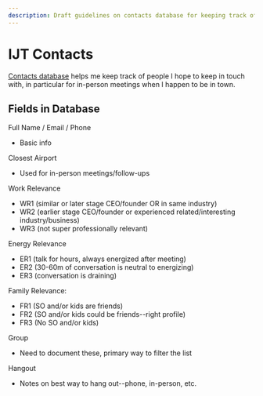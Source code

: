 ```yaml
---
description: Draft guidelines on contacts database for keeping track of key contacts
---
```


# IJT Contacts

[Contacts database](https://airtable.com/tbldcpptvGf0k7IFX/viw04NBDfthRtiRGr?blocks=hide) helps me keep track of people I hope to keep in touch with, in particular for in-person meetings when I happen to be in town. 

## Fields in Database

Full Name / Email / Phone

* Basic info

Closest Airport

* Used for in-person meetings/follow-ups 

Work Relevance 

* WR1 \(similar or later stage CEO/founder OR in same industry\) 
* WR2 \(earlier stage CEO/founder or experienced related/interesting industry/business\) 
* WR3 \(not super professionally relevant\) 

Energy Relevance 

* ER1 \(talk for hours, always energized after meeting\) 
* ER2 \(30-60m of conversation is neutral to energizing\) 
* ER3 \(conversation is draining\)  

Family Relevance: 

* FR1 \(SO and/or kids are friends\)
* FR2 \(SO and/or kids could be friends--right profile\)
* FR3 \(No SO and/or kids\) 

Group

* Need to document these, primary way to filter the list 

Hangout

* Notes on best way to hang out--phone, in-person, etc.







